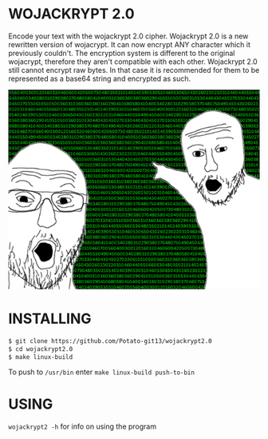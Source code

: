 # WOJACKRYPT 2.0

Encode your text with the wojackrypt 2.0 cipher. Wojackrypt 2.0 is a new rewritten version of wojacrypt. It can now encrypt ANY character which it previously couldn't. The encryption system is different to the original wojacrypt, therefore they aren't compatible with each other.
Wojackrypt 2.0 still cannot encrypt raw bytes. In that case it is recommended for them to be represented as a base64 string and encrypted as such.

![wojack](img/wojack.png)

# INSTALLING

```
$ git clone https://github.com/Potato-git13/wojackrypt2.0
$ cd wojackrypt2.0
$ make linux-build
```

To push to `/usr/bin` enter `make linux-build push-to-bin`

# USING

`wojackrypt2 -h` for info on using the program
